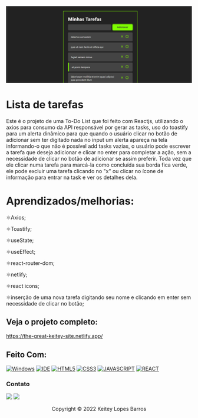 <img src="gif/tarefas.gif" alt="gif lista de tarefas">

# Lista de tarefas

Este é o projeto de uma To-Do List que foi feito com Reactjs, utilizando o axios para consumo da API responsável por gerar as tasks, uso do toastify para um alerta dinâmico para que quando o usuário clicar no botão de adicionar sem ter digitado nada no input um alerta apareça na tela informando-o que não é possível add tasks vazias, o usuário pode escrever a tarefa que deseja adicionar e  clicar no enter para completar a ação, sem a necessidade de clicar no botão de adicionar se assim preferir. Toda vez que ele clicar numa tarefa para marcá-la como concluída sua borda fica verde, ele pode excluir uma tarefa clicando no "x" ou clicar no ícone de informação para entrar na task e ver os detalhes dela. 

# Aprendizados/melhorias:

⚛️Axios; 

⚛️Toastify; 

⚛️useState; 

⚛️useEffect; 

⚛️react-router-dom; 

⚛️netlify; 

⚛️react icons; 

⚛️inserção de uma nova tarefa digitando seu nome e clicando em enter sem necessidade de clicar no botão; 


## Veja o projeto completo:

https://the-great-keitey-site.netlify.app/

## Feito Com:

[![Windows](https://img.shields.io/badge/Windows-0078D6?style=for-the-badge&logo=windows&logoColor=white)](https://www.microsoft.com/pt-br/windows/get-windows-10)
[![IDE](https://img.shields.io/badge/Visual_studio_code-0078D4?style=for-the-badge&logo=visual%20studio%20code&logoColor=white)](https://code.visualstudio.com/)
[![HTML5](https://img.shields.io/badge/HTML5-E34F26?style=for-the-badge&logo=html5&logoColor=white)](https://developer.mozilla.org/pt-BR/docs/Web/HTML)
[![CSS3](https://img.shields.io/badge/CSS3-1572B6?style=for-the-badge&logo=css3&logoColor=white)](https://developer.mozilla.org/pt-BR/docs/Web/CSS)
[![JAVASCRIPT](https://img.shields.io/badge/JavaScript-F7DF1E?style=for-the-badge&logo=javascript&logoColor=black)](https://developer.mozilla.org/pt-BR/docs/Web/JavaScript)
[![REACT](https://img.shields.io/badge/React-20232A?style=for-the-badge&logo=react&logoColor=61DAFB)](https://developer.mozilla.org/pt-BR/docs/Web/React)

### Contato

  <a href = "mailto:keiteybarros@gmail.com"><img src="https://img.shields.io/badge/Gmail-D14836?style=for-the-badge&logo=gmail&logoColor=white" target="_blank"></a>
  <a href="https://www.linkedin.com/in/keitey-barros-21bb8bb4/" target="_blank"><img src="https://img.shields.io/badge/-LinkedIn-%230077B5?style=for-the-badge&logo=linkedin&logoColor=white" target="_blank"></a> 

<p align="center">Copyright © 2022 Keitey Lopes Barros</p>
